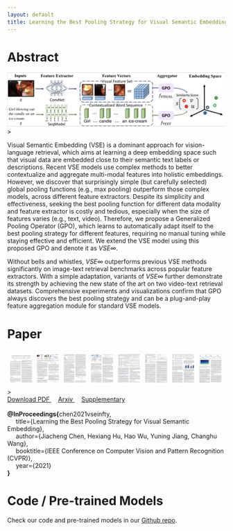 ```yaml
---
layout: default
title: Learning the Best Pooling Strategy for Visual Semantic Embedding
---
```


# Abstract

<div>
	<img width="800" src="assets/img/overview.png" class="center"> 
</div>>

Visual Semantic Embedding (VSE) is a dominant approach for vision-language retrieval, which aims at learning a deep embedding space such that visual data are embedded close to their semantic text labels or descriptions. Recent VSE models use complex methods to better contextualize and aggregate multi-modal features into holistic embeddings. However, we discover that surprisingly simple (but carefully selected) global pooling functions (e.g., max pooling) outperform those complex models, across different feature extractors. Despite its simplicity and effectiveness, seeking the best pooling function for different data modality and feature extractor is costly and tedious, especially when the size of features varies (e.g., text, video). Therefore, we propose a Generalized Pooling Operator (GPO), which learns to automatically adapt itself to the best pooling strategy for different features, requiring no manual tuning while staying effective and efficient. We extend the VSE model using this proposed GPO and denote it as *VSE∞*.

Without bells and whistles, *VSE∞* outperforms previous VSE methods significantly on image-text retrieval benchmarks across popular feature extractors. With a simple adaptation, variants of *VSE∞* further demonstrate its strength by achieving the new state of the art on two video-text retrieval datasets. Comprehensive experiments and visualizations confirm that GPO always discovers the best pooling strategy and can be a plug-and-play feature aggregation module for standard VSE models. 

# Paper

<div>
	<a href=".">
	<img class="thumbnail" src="assets/img/thumbnail.png"> 
	</a>
</div>>

<div class="text-center">
	<a href="."> Download PDF </a> &nbsp; &nbsp; <a href="https://arxiv.org/abs/2011.04305"> Arxiv </a> &nbsp; &nbsp; <a href="assets/vse_infty_supp.pdf"> Supplementary </a>
</div>

<br>
<div class="bibtex-box">
	<strong>@InProceedings{</strong>chen2021vseinfty,
	<br>
	&nbsp;&nbsp;&nbsp;&nbsp; title={Learning the Best Pooling Strategy for Visual Semantic Embedding}, 
	<br> 
	&nbsp;&nbsp;&nbsp;&nbsp; author={Jiacheng Chen, Hexiang Hu, Hao Wu, Yuning Jiang, Changhu Wang},
	<br> 
	&nbsp;&nbsp;&nbsp;&nbsp; booktitle={IEEE Conference on Computer Vision and Pattern Recognition (CVPR)},
	<br> 
	&nbsp;&nbsp;&nbsp;&nbsp; year={2021}<br><strong>}</strong>
</div>


# Code / Pre-trained Models

Check our code and pre-trained models in our [Github repo](https://github.com/woodfrog/vse_infty). 


<!-- # Vide -->

<!-- <div>
<iframe width="820" height="492" src="https://www.youtube.com/embed/PyYz7XAs7UE" frameborder="0" allow="accelerometer; autoplay; encrypted-media; gyroscope; picture-in-picture" allowfullscreen>
</iframe>
</div> -->


<!-- # Acknowledgement -->

